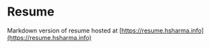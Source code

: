 # Resume

Markdown version of resume hosted at [https://resume.hsharma.info](https://resume.hsharma.info)
